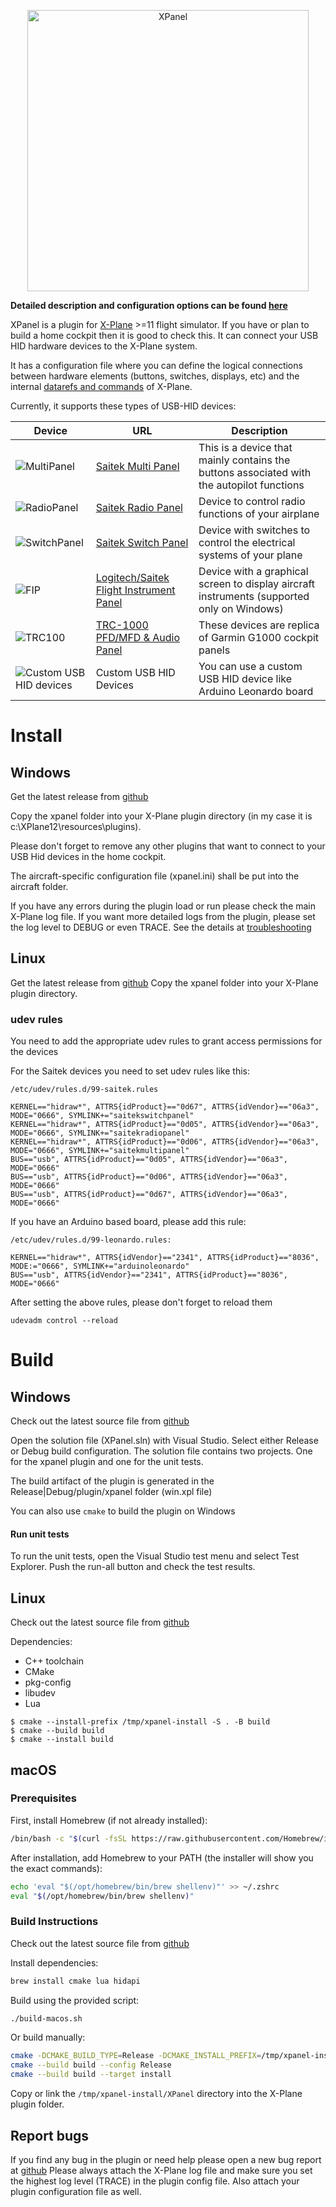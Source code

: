 <p align="center">
  <picture>
    <source media="(prefers-color-scheme: light)" srcset="https://github.com/norberttak/XPanel/raw/master/doc/xpanel.svg">
    <source media="(prefers-color-scheme: dark)" srcset="https://github.com/norberttak/XPanel/raw/master/doc/xpanel-dark.svg">
    <img alt="XPanel" src="https://github.com/norberttak/XPanel/raw/master/doc/xpanel.svg" width="450">
  </picture>
</p>

**Detailed description and configuration options can be found [here](doc/documentation.md)**

XPanel is a plugin for [X-Plane](https://www.x-plane.com/) >=11 flight simulator. If you have or plan to build a home cockpit then it is good to check this. It can connect your USB HID hardware devices to the X-Plane system.

It has a configuration file where you can define the logical connections between hardware elements (buttons, switches, displays, etc) and the internal [datarefs and commands](https://developer.x-plane.com/sdk/) of X-Plane.

Currently, it supports these types of USB-HID devices:

| Device                                              | URL                                                                                               | Description                                                                                |
|-----------------------------------------------------|---------------------------------------------------------------------------------------------------|--------------------------------------------------------------------------------------------|
| ![MultiPanel](doc/multi-panel-01.jpg)               | [Saitek Multi Panel](https://www.saitek.com/uk/prod-bak/multi.html)                               | This is a device that mainly contains the buttons associated with the autopilot functions  |
| ![RadioPanel](doc/radio-panel-01.jpg)               | [Saitek Radio Panel](https://www.saitek.com/uk/prod-bak/radio.html)                               | Device to control radio functions of your airplane                                         |
| ![SwitchPanel](doc/switch-panel-03.jpg)             | [Saitek Switch Panel](https://www.saitek.com/uk/prod-bak/switch.html)                             | Device with switches to control the electrical systems of your plane                       |
| ![FIP](doc/Flight-Instrument-Panel-01.jpg)          | [Logitech/Saitek Flight Instrument Panel](https://www.saitek.com/uk/prod-bak/fip.html)            | Device with a graphical screen to display aircraft instruments (supported only on Windows) |
| ![TRC100](doc/trc1000.jpg)                          | [TRC-1000 PFD/MFD & Audio Panel](https://www.simkits.com/product/trc1000-complete-glass-cockpit/) | These devices are replica of Garmin G1000 cockpit panels                                   |
| ![Custom USB HID devices](doc/arduino-leonardo.jpg) | Custom USB HID Devices                                                                            | You can use a custom USB HID device like Arduino Leonardo board                            |

# Install
## Windows
Get the latest release from [github](https://github.com/norberttak/XPanel/releases)

Copy the xpanel folder into your X-Plane plugin directory (in my case it is c:\XPlane12\resources\plugins).

Please don't forget to remove any other plugins that want to connect to your USB Hid devices in the home cockpit.

The aircraft-specific configuration file (xpanel.ini) shall be put into the aircraft folder.

If you have any errors during the plugin load or run please check the main X-Plane log file. If you want more detailed logs from the plugin, please set the log level to DEBUG or even TRACE. See the details at [troubleshooting](#trouble-shooting)

## Linux
Get the latest release from [github](https://github.com/norberttak/XPanel/releases)
Copy the xpanel folder into your X-Plane plugin directory.

### udev rules
You need to add the appropriate udev rules to grant access permissions for the devices

For the Saitek devices you need to set udev rules like this:
```
/etc/udev/rules.d/99-saitek.rules

KERNEL=="hidraw*", ATTRS{idProduct}=="0d67", ATTRS{idVendor}=="06a3", MODE="0666", SYMLINK+="saitekswitchpanel"
KERNEL=="hidraw*", ATTRS{idProduct}=="0d05", ATTRS{idVendor}=="06a3", MODE="0666", SYMLINK+="saitekradiopanel"
KERNEL=="hidraw*", ATTRS{idProduct}=="0d06", ATTRS{idVendor}=="06a3", MODE="0666", SYMLINK+="saitekmultipanel"
BUS=="usb", ATTRS{idProduct}=="0d05", ATTRS{idVendor}=="06a3", MODE="0666"
BUS=="usb", ATTRS{idProduct}=="0d06", ATTRS{idVendor}=="06a3", MODE="0666"
BUS=="usb", ATTRS{idProduct}=="0d67", ATTRS{idVendor}=="06a3", MODE="0666"
```

If you have an Arduino based board, please add this rule:
```
/etc/udev/rules.d/99-leonardo.rules:

KERNEL=="hidraw*", ATTRS{idVendor}=="2341", ATTRS{idProduct}=="8036", MODE:="0666", SYMLINK+="arduinoleonardo"
BUS=="usb", ATTRS{idVendor}=="2341", ATTRS{idProduct}=="8036", MODE="0666"
```

After setting the above rules, please don't forget to reload them


```
udevadm control --reload
```

# Build
## Windows
Check out the latest source file from [github](https://github.com/norberttak/XPanel)

Open the solution file (XPanel.sln) with Visual Studio. Select either Release or Debug build configuration. The solution file contains two projects. One for the xpanel plugin and one for the unit tests.

The build artifact of the plugin is generated in the Release|Debug/plugin/xpanel folder (win.xpl file)

You can also use `cmake` to build the plugin on Windows

#### Run unit tests
To run the unit tests, open the Visual Studio test menu and select Test Explorer. Push the run-all button and check the test results.

## Linux
Check out the latest source file from [github](https://github.com/norberttak/XPanel)

Dependencies:
- C++ toolchain
- CMake
- pkg-config
- libudev
- Lua

```
$ cmake --install-prefix /tmp/xpanel-install -S . -B build
$ cmake --build build
$ cmake --install build
```

## macOS

### Prerequisites
First, install Homebrew (if not already installed):
```bash
/bin/bash -c "$(curl -fsSL https://raw.githubusercontent.com/Homebrew/install/HEAD/install.sh)"
```

After installation, add Homebrew to your PATH (the installer will show you the exact commands):
```bash
echo 'eval "$(/opt/homebrew/bin/brew shellenv)"' >> ~/.zshrc
eval "$(/opt/homebrew/bin/brew shellenv)"
```

### Build Instructions

Check out the latest source file from [github](https://github.com/norberttak/XPanel)

Install dependencies:
```bash
brew install cmake lua hidapi
```

Build using the provided script:
```bash
./build-macos.sh
```

Or build manually:
```bash
cmake -DCMAKE_BUILD_TYPE=Release -DCMAKE_INSTALL_PREFIX=/tmp/xpanel-install -S . -B build
cmake --build build --config Release
cmake --build build --target install
```

Copy or link the `/tmp/xpanel-install/XPanel` directory into the X-Plane plugin folder.

## Report bugs
If you find any bug in the plugin or need help please open a new bug report at [github](https://github.com/norberttak/XPanel/issues) Please always attach the X-Plane log file and make sure you set the highest log level (TRACE) in the plugin config file. Also attach your plugin configuration file as well.
